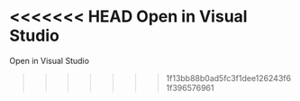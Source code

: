 <<<<<<< HEAD
Open in Visual Studio
=======
Open in Visual Studio
>>>>>>> 1f13bb88b0ad5fc3f1dee126243f61f396576961
